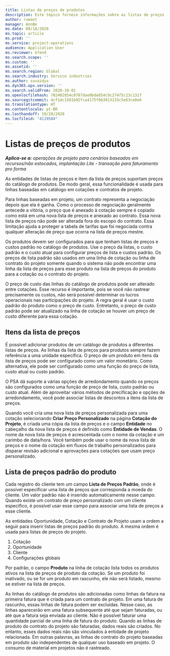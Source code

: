 ```yaml
---
title: Listas de preços de produtos
description: Este tópico fornece informações sobre as listas de preços em preços de catálogo usados para cotações e contratos de projetos.
author: rumant
manager: AnnBe
ms.date: 09/18/2020
ms.topic: article
ms.prod: ''
ms.service: project-operations
audience: Application User
ms.reviewer: kfend
ms.search.scope: ''
ms.custom: ''
ms.assetid: ''
ms.search.region: Global
ms.search.industry: Service industries
ms.author: suvaidya
ms.dyn365.ops.version: ''
ms.search.validFrom: 2020-10-01
ms.openlocfilehash: 702402854c0787dae0bde854c9c274f5c23c131f
ms.sourcegitcommit: 4cf1dc1561b92fca4175f0b3813133c5e63ce8e6
ms.translationtype: HT
ms.contentlocale: pt-BR
ms.lasthandoff: 10/28/2020
ms.locfileid: "4119584"
---
```

# <a name="product-price-lists"></a>Listas de preços de produtos

_**Aplica-se a:** operações de projeto para cenários baseados em recursos/não estocados, implantação Lite - transação para faturamento pro forma_

As entidades de listas de preços e item da lista de preços suportam preços do catálogo de produtos. De modo geral, essa funcionalidade é usada para linhas baseadas em catálogo em cotações e contratos de projeto.

Para linhas baseadas em projeto, um contrato representa a negociação depois que ela é ganha. Como o processo de negociação geralmente antecede a vitória, o preço que é anexado à cotação sempre é copiado como está em uma nova lista de preços e anexado ao contrato. Essa nova lista de preços não pode ser alterada fora do escopo do contrato. Essa limitação ajuda a proteger a tabela de tarifas que foi negociada contra qualquer alteração de preço que ocorra na lista de preços mestre.

Os produtos devem ser configurados para que tenham listas de preços e custos padrão no catálogo de produtos. Use o preço da listas, o custo padrão e o custo atual para configurar preços de lista e custos padrão. Os preços de lista padrão são usados em uma linha de cotação ou linha de contrato do projeto somente quando o sistema não pode encontrar uma linha da lista de preços para esse produto na lista de preços do produto para a cotação ou o contrato do projeto.

O preço de custo das linhas do catálogo de produtos pode ser alterado entre cotações. Esse recurso é importante, pois se você não rastrear precisamente os custos, não será possível determinar os lucros operacionais nas participações do projeto. A regra geral é usar o custo padrão do produto como o preço de custo. Entretanto, o preço de custo padrão pode ser atualizado na linha de cotação se houver um preço de custo diferente para essa cotação.

## <a name="price-list-items"></a>Itens da lista de preços

É possível adicionar produtos de um catálogo de produtos a diferentes listas de preços. As linhas da lista de preços para produtos sempre fazem referência a uma unidade específica. O preço de um produto em itens da lista de preços pode ser configurado como um valor monetário. Como alternativa, ele pode ser configurado como uma função do preço de lista, custo atual ou custo padrão.

O PSA dá suporte a várias opções de arredondamento quando os preços são configurados como uma função de preço de lista, custo padrão ou custo atual. Além de aproveitar vários métodos de precificação e opções de arredondamento, você pode associar listas de descontos a itens da lista de preços. 

Quando você cria uma nova lista de preços personalizada para uma cotação selecionando **Criar Preço Personalizado** na página **Cotação do Projeto**, é criada uma cópia da lista de preços e o campo **Entidade** no cabeçalho da nova lista de preços é definido como **Entidade de Vendas**. O nome da nova lista de preços é acrescentada com o nome da cotação e um carimbo de data/hora. Você também pode usar o nome da nova lista de preços e o nome da cotação em fluxos de trabalho personalizados para disparar revisão adicional e aprovações para cotações que usam preço personalizado.

 
## <a name="default-product-price-list"></a>Lista de preços padrão do produto
Cada registro do cliente tem um campo **Lista de Preços Padrão**, onde é possível especificar uma lista de preços que corresponda a moeda do cliente. Um valor padrão não é inserido automaticamente nesse campo. Quando existe um contrato de preço personalizado com um cliente específico, é possível usar esse campo para associar uma lista de preços a esse cliente.

As entidades Oportunidade, Cotação e Contrato de Projeto usam a ordem a seguir para inserir listas de preços padrão do produto. A mesma ordem é usada para listas de preços do projeto.

1.  Cotação
2.  Oportunidade
3.  Cliente
4.  Configurações globais 

Por padrão, o campo **Produto** na linha de cotação lista todos os produtos ativos na lista de preços de produto da cotação. Se um produto foi inativado, ou se for um produto em rascunho, ele não será listado, mesmo se estiver na lista de preços. 

As linhas do catálogo de produtos são adicionadas como linhas da fatura na primeira fatura que é criada para um contrato de projeto. Em uma fatura de rascunho, essas linhas de fatura podem ser excluídas. Nesse caso, as linhas aparecerão em uma fatura subsequente até que sejam faturadas, ou até que a fatura seja enviada ao cliente. Não é possível faturar uma quantidade parcial de uma linha de fatura do produto. Quando as linhas de produto do contrato do projeto são faturadas, dados reais são criados. No entanto, esses dados reais não são vinculados à entidade de projeto relacionada. Em outras palavras, as linhas de contrato do projeto baseadas em produto são independentes de qualquer uso baseado em projeto. O consumo de material em projetos não é rastreado.
